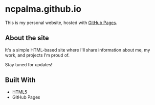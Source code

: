 # ncpalma.github.io

This is my personal website, hosted with [GitHub Pages](https://pages.github.com/).

## About the site

It's a simple HTML-based site where I'll share information about me, my work, and projects I'm proud of.

Stay tuned for updates!

## Built With

- HTML5
- GitHub Pages

